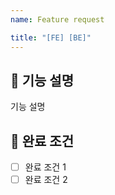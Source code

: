 ```yaml
---
name: Feature request

title: "[FE] [BE]"
---
```


## 🔨 기능 설명

기능 설명

## 📑 완료 조건

- [ ] 완료 조건 1
- [ ] 완료 조건 2